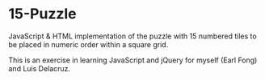 # 15-Puzzle
JavaScript &amp; HTML implementation of the puzzle with 15 numbered tiles to be placed in numeric order within a square grid.

This is an exercise in learning JavaScript and jQuery for myself (Earl Fong) and Luis Delacruz.
